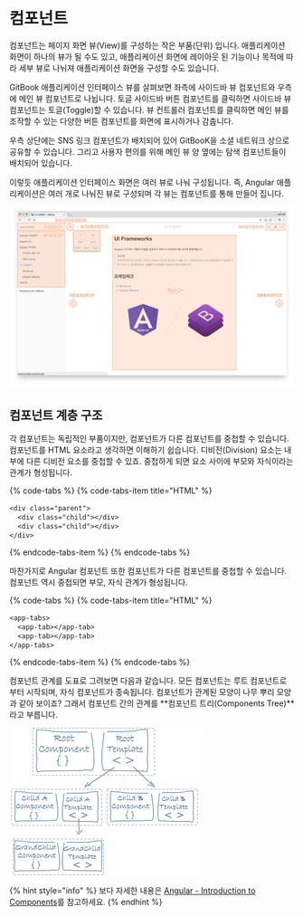 # 컴포넌트

컴포넌트는 페이지 화면 뷰\(View\)를 구성하는 작은 부품\(단위\) 입니다. 애플리케이션 화면이 하나의 뷰가 될 수도 있고, 애플리케이션 화면에 레이아웃 된 기능이나 목적에 따라 세부 뷰로 나뉘져 애플리케이션 화면을 구성할 수도 있습니다.

GitBook 애플리케이션 인터페이스 뷰를 살펴보면 좌측에 사이드바 뷰 컴포넌트와 우측에 메인 뷰 컴포넌트로 나뉩니다. 토글 사이드바 버튼 컴포넌트를 클릭하면 사이드바 뷰 컴포넌트는 토글\(Toggle\)할 수 있습니다. 뷰 컨트롤러 컴포넌트를 클릭하면 메인 뷰를 조작할 수 있는 다양한 버튼 컴포넌트를 화면에 표시하거나 감춥니다.

우측 상단에는 SNS 링크 컴포넌트가 배치되어 있어 GitBooK을 소셜 네트워크 상으로 공유할 수 있습니다. 그리고 사용자 편의를 위해 메인 뷰 양 옆에는 탐색 컴포넌트들이 배치되어 있습니다.

이렇듯 애플리케이션 인터페이스 화면은 여러 뷰로 나눠 구성됩니다. 즉, Angular 애플리케이션은 여러 개로 나눠진 뷰로 구성되며 각 뷰는 컴포넌트를 통해 만들어 집니다.

![Components = View](../.gitbook/assets/app-components.jpg)

## 컴포넌트 계층 구조

각 컴포넌트는 독립적인 부품이지만, 컴포넌트가 다른 컴포넌트를 중첩할 수 있습니다. 컴포넌트를 HTML 요소라고 생각하면 이해하기 쉽습니다. 디비전\(Division\) 요소는 내부에 다른 디비전 요소를 중첩할 수 있죠. 중첩하게 되면 요소 사이에 부모와 자식이라는 관계가 형성됩니다.

{% code-tabs %}
{% code-tabs-item title="HTML" %}
```markup
<div class="parent">
  <div class="child"></div>
  <div class="child"></div>
</div>
```
{% endcode-tabs-item %}
{% endcode-tabs %}

마찬가지로 Angular 컴포넌트 또한 컴포넌트가 다른 컴포넌트를 중첩할 수 있습니다. 컴포넌트 역시 중첩되면 부모, 자식 관계가 형성됩니다.

{% code-tabs %}
{% code-tabs-item title="HTML" %}
```markup
<app-tabs>
  <app-tab></app-tab>
  <app-tab></app-tab>
</app-tabs>
```
{% endcode-tabs-item %}
{% endcode-tabs %}

컴포넌트 관계를 도표로 그려보면 다음과 같습니다. 모든 컴포넌트는 루트 컴포넌트로 부터 시작되며, 자식 컴포넌트가 종속됩니다. 컴포넌트가 관계된 모양이 나무 뿌리 모양과 같아 보이죠? 그래서 컴포넌트 간의 관계를 **컴포넌트 트리\(Components Tree\)**라고 부릅니다.



![Component Tree](../.gitbook/assets/component-tree.png)

{% hint style="info" %}
보다 자세한 내용은 [Angular - Introduction to Components](https://angular.io/guide/architecture-components)를 참고하세요.
{% endhint %}



